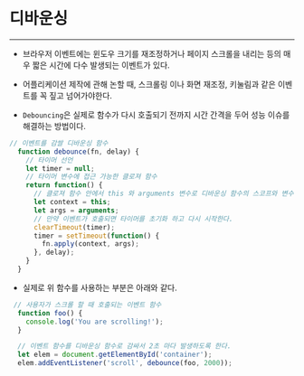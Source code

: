 # 디바운싱
---

- 브라우저 이벤트에는 윈도우 크기를 재조정하거나 페이지 스크롤을 내리는 등의 매우 짧은 시간에 다수 발생되는 이벤트가 있다.
- 어플리케이션 제작에 관해 논할 때, 스크롤링 이나 화면 재조정, 키눌림과 같은 이벤트를 꼭 짚고 넘어가야한다.

- `Debouncing`은 실제로 함수가 다시 호출되기 전까지 시간 간격을 두어 성능 이슈를 해결하는 방법이다.

```js
// 이벤트를 감쌀 디바운싱 함수
  function debounce(fn, delay) {
    // 타이머 선언
    let timer = null;
    // 타이머 변수에 접근 가능한 클로져 함수
    return function() {
      // 클로져 함수 안에서 this 와 arguments 변수로 디바운싱 함수의 스코프와 변수를 접근한다.
      let context = this;
      let args = arguments;
      // 만약 이벤트가 호출되면 타이머를 초기화 하고 다시 시작한다.
      clearTimeout(timer);
      timer = setTimeout(function() {
        fn.apply(context, args);
      }, delay);
    }
  }
```

- 실제로 위 함수를 사용하는 부분은 아래와 같다.
```js
 // 사용자가 스크롤 할 때 호출되는 이벤트 함수
  function foo() {
    console.log('You are scrolling!');
  }

  // 이벤트 함수를 디바운싱 함수로 감싸서 2초 마다 발생하도록 한다.
  let elem = document.getElementById('container');
  elem.addEventListener('scroll', debounce(foo, 2000));
``` 